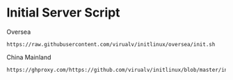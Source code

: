 # Initial Server Script

Oversea
```shell
https://raw.githubusercontent.com/virualv/initlinux/oversea/init.sh
```

China Mainland
```shell
https://ghproxy.com/https://github.com/virualv/initlinux/blob/master/init.sh
```
